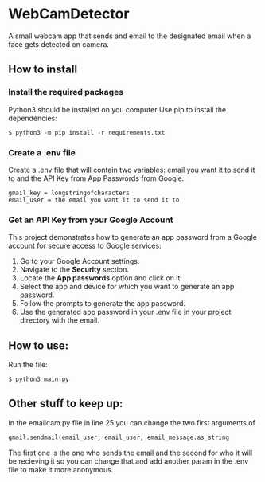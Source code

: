 # WebCamDetector

A small webcam app that sends and email to the designated email when a face gets detected on camera.

## How to install

### Install the required packages

Python3 should be installed on you computer
Use pip to install the dependencies:
```console
$ python3 -m pip install -r requirements.txt
```

### Create a .env file

Create a .env file that will contain two variables: email you want it to send it to and the API Key from App Passwords from Google.

```
gmail_key = longstringofcharacters
email_user = the email you want it to send it to
```

### Get an API Key from your Google Account

This project demonstrates how to generate an app password from a Google account for secure access to Google services:

1. Go to your Google Account settings.
2. Navigate to the **Security** section.
3. Locate the **App passwords** option and click on it.
4. Select the app and device for which you want to generate an app password.
5. Follow the prompts to generate the app password.
6. Use the generated app password in your .env file in your project directory with the email.

## How to use:
Run the file:
```commandline
$ python3 main.py
```

## Other stuff to keep up:

In the emailcam.py file in line 25 you can change the two first arguments of 
```python
gmail.sendmail(email_user, email_user, email_message.as_string
```
 The first one is the one who sends the email and the second for who it will be recieving it so you can change that and add another param in the .env file to make it more anonymous.

